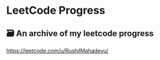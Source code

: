 # LeetCode Progress
## 🗃️ An archive of my leetcode progress

https://leetcode.com/u/RushilMahadevu/
